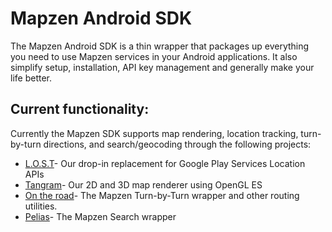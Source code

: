 # Mapzen Android SDK

The Mapzen Android SDK is a thin wrapper that packages up everything you need to use Mapzen services in your Android applications. It also simplify setup, installation, API key management and generally make your life better.

## Current functionality:
Currently the Mapzen SDK supports map rendering, location tracking, turn-by-turn directions, and search/geocoding through the following projects:

- [L.O.S.T](https://github.com/mapzen/lost)- Our drop-in replacement for Google Play Services Location APIs
- [Tangram](https://github.com/tangrams/tangram-es/)- Our 2D and 3D map renderer using OpenGL ES
- [On the road](https://github.com/mapzen/on-the-road)- The Mapzen Turn-by-Turn wrapper and other routing utilities.
- [Pelias](https://github.com/pelias/pelias-android-sdk)- The Mapzen Search wrapper
